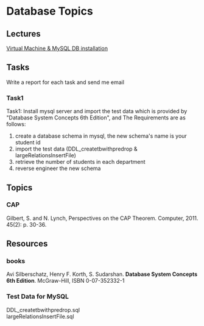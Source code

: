 # Database Topics

## Lectures

[Virtual Machine & MySQL DB installation](./docs/DbSystemLabEnvForMysql.pdf)

## Tasks
Write a report for each task and send me email

### Task1
Task1: Install mysql server and import the test data which is provided by "Database System Concepts 6th Edition", and The Requirements are as follows: <bt/>
1. create a database schema in mysql, the new schema's name is your student id
2. import the test data (DDL_createtbwithpredrop & largeRelationsInsertFile)
3. retrieve the number of students in each department
4. reverse engineer the new schema




## Topics

### CAP
Gilbert, S. and N. Lynch, Perspectives on the CAP Theorem. Computer, 2011. 45(2): p. 30-36. 


## Resources

### books

Avi Silberschatz, Henry F. Korth, S. Sudarshan. **Database System Concepts 6th Edition**. McGraw-Hill, ISBN 0-07-352332-1


### Test Data for MySQL
DDL_createtbwithpredrop.sql<br/>
largeRelationsInsertFile.sql